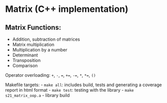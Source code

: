 # Matrix (C++ implementation)

## Matrix Functions:

- Addition, subtraction of matrices
- Matrix multiplication
- Multiplication by a number
- Determinant
- Transposition
- Сomparison

Operator overloading: `+`, `-`, `=`, `+=`, `-=`, `*`, `*=`, `()`

Makefile targets:
    - `make all`: includes build, tests and generating a coverage report in html format
    - `make test`: testing with the <gtest> library
    - `make s21_matrix_oop.a` - library build
